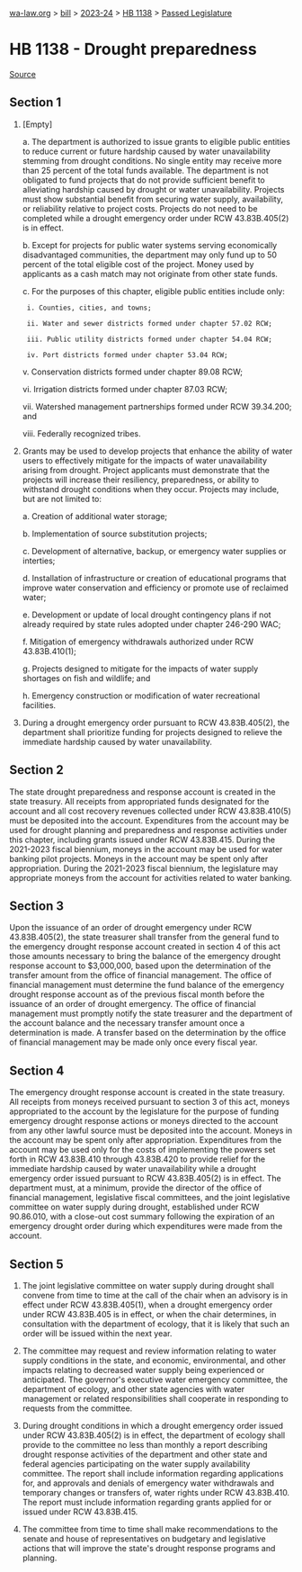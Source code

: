 [wa-law.org](/) > [bill](/bill/) > [2023-24](/bill/2023-24/) > [HB 1138](/bill/2023-24/hb/1138/) > [Passed Legislature](/bill/2023-24/hb/1138/S.PL/)

# HB 1138 - Drought preparedness

[Source](http://lawfilesext.leg.wa.gov/biennium/2023-24/Pdf/Bills/House%20Passed%20Legislature/1138-S.PL.pdf)

## Section 1
1. [Empty]

    a. The department is authorized to issue grants to eligible public entities to reduce current or future hardship caused by water unavailability stemming from drought conditions. No single entity may receive more than 25 percent of the total funds available. The department is not obligated to fund projects that do not provide sufficient benefit to alleviating hardship caused by drought or water unavailability. Projects must show substantial benefit from securing water supply, availability, or reliability relative to project costs. Projects do not need to be completed while a drought emergency order under RCW 43.83B.405(2) is in effect.

    b. Except for projects for public water systems serving economically disadvantaged communities, the department may only fund up to 50 percent of the total eligible cost of the project. Money used by applicants as a cash match may not originate from other state funds.

    c. For the purposes of this chapter, eligible public entities include only:

        i. Counties, cities, and towns;

        ii. Water and sewer districts formed under chapter 57.02 RCW;

        iii. Public utility districts formed under chapter 54.04 RCW;

        iv. Port districts formed under chapter 53.04 RCW;

    v. Conservation districts formed under chapter 89.08 RCW;

    vi. Irrigation districts formed under chapter 87.03 RCW;

    vii. Watershed management partnerships formed under RCW 39.34.200; and

    viii. Federally recognized tribes.

2. Grants may be used to develop projects that enhance the ability of water users to effectively mitigate for the impacts of water unavailability arising from drought. Project applicants must demonstrate that the projects will increase their resiliency, preparedness, or ability to withstand drought conditions when they occur. Projects may include, but are not limited to:

    a. Creation of additional water storage;

    b. Implementation of source substitution projects;

    c. Development of alternative, backup, or emergency water supplies or interties;

    d. Installation of infrastructure or creation of educational programs that improve water conservation and efficiency or promote use of reclaimed water;

    e. Development or update of local drought contingency plans if not already required by state rules adopted under chapter 246-290 WAC;

    f. Mitigation of emergency withdrawals authorized under RCW 43.83B.410(1);

    g. Projects designed to mitigate for the impacts of water supply shortages on fish and wildlife; and

    h. Emergency construction or modification of water recreational facilities.

3. During a drought emergency order pursuant to RCW 43.83B.405(2), the department shall prioritize funding for projects designed to relieve the immediate hardship caused by water unavailability.

## Section 2
The state drought preparedness and response account is created in the state treasury. All receipts from appropriated funds designated for the account and all cost recovery revenues collected under RCW 43.83B.410(5) must be deposited into the account. Expenditures from the account may be used for drought planning and preparedness and response activities under this chapter, including grants issued under RCW 43.83B.415. During the 2021-2023 fiscal biennium, moneys in the account may be used for water banking pilot projects. Moneys in the account may be spent only after appropriation. During the 2021-2023 fiscal biennium, the legislature may appropriate moneys from the account for activities related to water banking.

## Section 3
Upon the issuance of an order of drought emergency under RCW 43.83B.405(2), the state treasurer shall transfer from the general fund to the emergency drought response account created in section 4 of this act those amounts necessary to bring the balance of the emergency drought response account to $3,000,000, based upon the determination of the transfer amount from the office of financial management. The office of financial management must determine the fund balance of the emergency drought response account as of the previous fiscal month before the issuance of an order of drought emergency. The office of financial management must promptly notify the state treasurer and the department of the account balance and the necessary transfer amount once a determination is made. A transfer based on the determination by the office of financial management may be made only once every fiscal year.

## Section 4
The emergency drought response account is created in the state treasury. All receipts from moneys received pursuant to section 3 of this act, moneys appropriated to the account by the legislature for the purpose of funding emergency drought response actions or moneys directed to the account from any other lawful source must be deposited into the account. Moneys in the account may be spent only after appropriation. Expenditures from the account may be used only for the costs of implementing the powers set forth in RCW 43.83B.410 through 43.83B.420 to provide relief for the immediate hardship caused by water unavailability while a drought emergency order issued pursuant to RCW 43.83B.405(2) is in effect. The department must, at a minimum, provide the director of the office of financial management, legislative fiscal committees, and the joint legislative committee on water supply during drought, established under RCW 90.86.010, with a close-out cost summary following the expiration of an emergency drought order during which expenditures were made from the account.

## Section 5
1. The joint legislative committee on water supply during drought shall convene from time to time at the call of the chair when an advisory is in effect under RCW 43.83B.405(1), when a drought emergency order under RCW 43.83B.405 is in effect, or when the chair determines, in consultation with the department of ecology, that it is likely that such an order will be issued within the next year.

2. The committee may request and review information relating to water supply conditions in the state, and economic, environmental, and other impacts relating to decreased water supply being experienced or anticipated. The governor's executive water emergency committee, the department of ecology, and other state agencies with water management or related responsibilities shall cooperate in responding to requests from the committee.

3. During drought conditions in which a drought emergency order issued under RCW 43.83B.405(2) is in effect, the department of ecology shall provide to the committee no less than monthly a report describing drought response activities of the department and other state and federal agencies participating on the water supply availability committee. The report shall include information regarding applications for, and approvals and denials of emergency water withdrawals and temporary changes or transfers of, water rights under RCW 43.83B.410. The report must include information regarding grants applied for or issued under RCW 43.83B.415.

4. The committee from time to time shall make recommendations to the senate and house of representatives on budgetary and legislative actions that will improve the state's drought response programs and planning.
